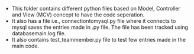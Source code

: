 - This folder contains different python files based on Model, Controller and View (MCV) concept to have the code seperation. 
- It also has a file i.e., connectiontomysql.py file where it connects to mysql saves the entries made in .py file. The file has been tracked using databasemain.log file.
- It also contains test_teammember.py file to test few entries made in the main code.
